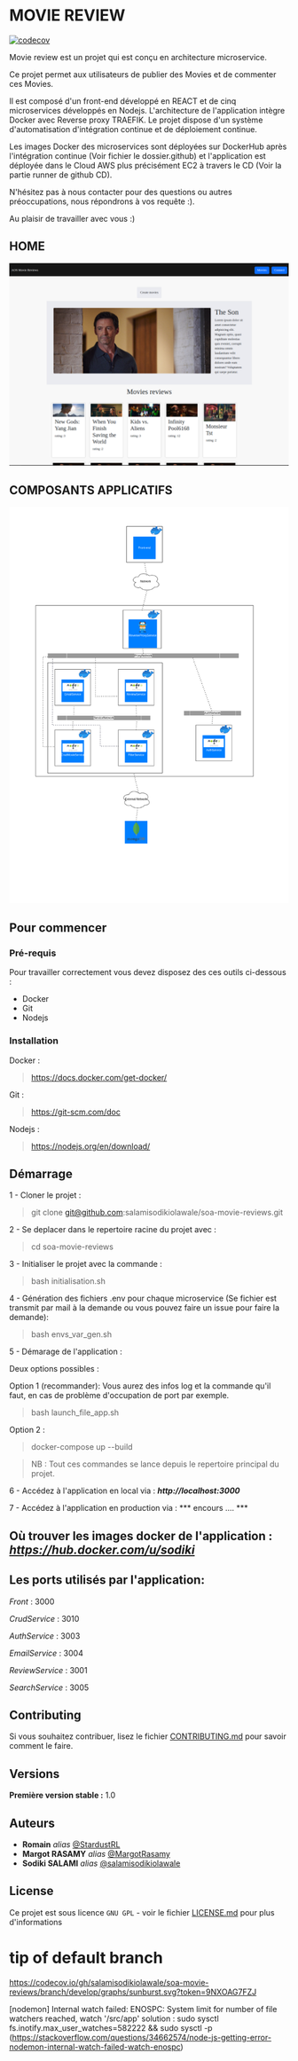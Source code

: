 # MOVIE REVIEW

[![codecov](https://codecov.io/gh/salamisodikiolawale/soa-movie-reviews/branch/develop/graph/badge.svg?token=9NXOAG7FZJ)](https://codecov.io/gh/salamisodikiolawale/soa-movie-reviews)


Movie review est un projet qui est conçu en architecture microservice.

Ce projet permet aux utilisateurs de publier des Movies et de commenter ces Movies.

Il est composé d'un front-end développé en REACT et de cinq microservices développés en Nodejs. L'architecture de l'application intègre Docker avec Reverse proxy TRAEFIK. Le projet dispose d'un système d'automatisation d'intégration continue et de déploiement continue.

Les images Docker des microservices sont déployées sur DockerHub après l'intégration continue (Voir fichier le dossier.github) et l'application est déployée dans le Cloud AWS plus précisément EC2 à travers le CD (Voir la partie runner de github CD).

N'hésitez pas à nous contacter pour des questions ou autres préoccupations, nous répondrons à vos requête :).


Au plaisir de travailler avec vous :)

## HOME

![alt text](https://github.com/salamisodikiolawale/soa-movie-reviews/blob/develop/interface.png?raw=true)


## COMPOSANTS APPLICATIFS

![alt text](https://github.com/salamisodikiolawale/soa-movie-reviews/blob/develop/Architecture_composants.png?raw=true)

## Pour commencer


### Pré-requis
Pour travailler correctement vous devez disposez des ces outils ci-dessous :

- Docker
- Git
- Nodejs


### Installation

Docker : 
> https://docs.docker.com/get-docker/

Git :
> https://git-scm.com/doc

Nodejs :

> https://nodejs.org/en/download/


## Démarrage

1 - Cloner le projet : 

> git clone git@github.com:salamisodikiolawale/soa-movie-reviews.git

2 - Se deplacer dans le repertoire racine du projet avec :
> cd soa-movie-reviews

3 - Initialiser le projet avec la commande : 
> bash initialisation.sh

4 - Génération des fichiers .env pour chaque microservice (Se fichier est transmit par mail à la demande ou vous pouvez faire un issue pour faire la demande):
> bash envs_var_gen.sh

5 - Démarage de l'application :

Deux options possibles :

Option 1 (recommander): Vous aurez des infos log et la commande qu'il faut, en cas de problème d'occupation de port par exemple.
> bash launch_file_app.sh

Option 2 :
> docker-compose up --build 

> NB : Tout ces commandes se lance depuis le repertoire principal du projet.

6 - Accédez à l'application en local via : ***http://localhost:3000***

7 - Accédez à l'application en production via : *** encours .... ***

## Où trouver les images docker de l'application : ***https://hub.docker.com/u/sodiki***

## Les ports utilisés par l'application:
*Front* : 3000

*CrudService* : 3010

*AuthService* : 3003

*EmailService* : 3004

*ReviewService* : 3001

*SearchService* : 3005

## Contributing

Si vous souhaitez contribuer, lisez le fichier [CONTRIBUTING.md](https://github.com/salamisodikiolawale/soa-movie-reviews/blob/develop/CONTRIBUTING.md) pour savoir comment le faire.

## Versions
**Première version stable :** 1.0

## Auteurs
* **Romain** _alias_ [@StardustRL](https://github.com/StardustRL)
* **Margot RASAMY** _alias_ [@MargotRasamy ](https://github.com/MargotRasamy)
* **Sodiki SALAMI** _alias_ [@salamisodikiolawale](https://github.com/salamisodikiolawale)


## License

Ce projet est sous licence ``GNU GPL`` - voir le fichier [LICENSE.md](https://github.com/salamisodikiolawale/soa-movie-reviews/blob/develop/LICENSE.md) pour plus d'informations



# tip of default branch
https://codecov.io/gh/salamisodikiolawale/soa-movie-reviews/branch/develop/graphs/sunburst.svg?token=9NXOAG7FZJ


[nodemon] Internal watch failed: ENOSPC: System limit for number of file watchers reached, watch '/src/app'
solution : sudo sysctl fs.inotify.max_user_watches=582222 && sudo sysctl -p (https://stackoverflow.com/questions/34662574/node-js-getting-error-nodemon-internal-watch-failed-watch-enospc)


